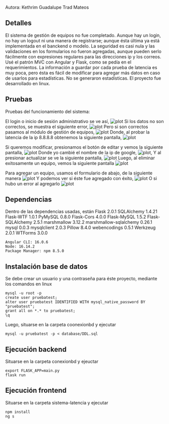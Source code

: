 Autora: Kethrim Guadalupe Trad Mateos

## Detalles
El sistema de gestión de equipos no fue completado.
Aunque hay un login, no hay un logout ni una manera de registrarse; aunque ésta última ya está implementada en el banckend o modelo.
La seguridad es casi nula y las validaciones en los formularios no fueron agregadas, aunque pueden serlo fácilmente con expresiones regulares para las direcciones ip y los correos.
Usé el patrón MVC con Angular y Flask, como se pedía en el requerimientos.
La información a guardar por cada prueba de latencia es muy poca, pero ésta es fácil de modificar para agregar más datos en caso de usarlos para estadísticas. No se generaron estadísticas. 
El proyecto fue desarrollado en linux.

## Pruebas
Pruebas del funcionamiento del sistema:

El login o inicio de sesión administrativo se ve así, 
    ![plot](pruebas-func/prueba_14.png)
Si los datos no son correctos, se muestra el siguiente error,
    ![plot](pruebas-func/prueba_15.png)
Pero si son correctos pasamos al módulo de gestión de equipos,
    ![plot](pruebas-func/prueba_2.png)
Donde, al probar la latencia de la ip 8.8.8.8 obtenemos la siguiente pantalla,
    ![plot](pruebas-func/prueba_3.png)

Si queremos modificar, presionamos el botón de editar y vemos la siguiente pantalla,
    ![plot](pruebas-func/prueba_4.png)
Donde yo cambié el nombre de la ip de google,
    ![plot](pruebas-func/prueba_5.png),
Y al presionar actualizar se ve la siguiente pantalla,
    ![plot](pruebas-func/prueba_6.png)
Luego, al eliminar exitosamente un equipo, vemos la siguiente pantalla
    ![plot](pruebas-func/prueba_8.png)

Para agregar un equipo, usamos el formulario de abajo, de la siguiente manera
    ![plot](pruebas-func/prueba_10.png)
Y podemos ver si éste fue agregado con éxito,
    ![plot](pruebas-func/prueba_12.png)
O si hubo un error al agregarlo
    ![plot](pruebas-func/prueba_13.png)

## Dependencias

Dentro de las dependencias usadas, están
    Flask                             2.0.1
    SQLAlchemy                        1.4.21
    Flask-WTF                         1.0.1
    PyMySQL                           0.8.0
    Flask-Cors                        4.0.0
    Flask-MySQL                       1.5.2
    Flask-SQLAlchemy                  2.5.1
    marshmallow                       3.12.2
    marshmallow-sqlalchemy            0.26.1
    mysql                             0.0.3
    mysqlclient                       2.0.3
    Pillow                            8.4.0
    webencodings                      0.5.1
    Werkzeug                          2.0.1
    WTForms                           3.0.0

    Angular CLI: 16.0.6
    Node: 16.14.2
    Package Manager: npm 8.5.0

## Instalación base de datos
Se debe crear un usuario y una contraseña para éste proyecto, mediante los comandos en linux

    mysql -u root -p
    create user pruebatest;
    alter user pruebatest IDENTIFIED WITH mysql_native_password BY "pruebatest";
    grant all on *.* to pruebatest;
    \q
Luego, situarse en la carpeta coonexionbd y ejecutar

    mysql -u pruebatest -p < database/DDL.sql


## Ejecución backend

Situarse en la carpeta conexionbd y ejeuctar

    export FLASK_APP=main.py
    flask run

## Ejecución frontend
Situarse en la carpeta sistema-latencia y ejecutar

    npm install
    ng s


